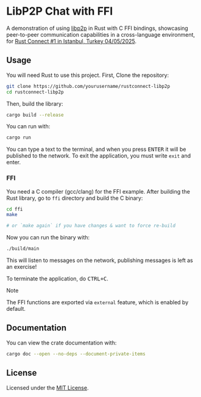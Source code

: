 # LibP2P Chat with FFI

A demonstration of using [libp2p](https://github.com/libp2p/rust-libp2p) in Rust with C FFI bindings, showcasing peer-to-peer communication capabilities in a cross-language environment, for [Rust Connect #1 in Istanbul, Turkey 04/05/2025](https://lu.ma/7eznvozi).

## Usage

You will need Rust to use this project. First, Clone the repository:

```sh
git clone https://github.com/yourusername/rustconnect-libp2p
cd rustconnect-libp2p
```

Then, build the library:

```sh
cargo build --release
```

You can run with:

```sh
cargo run
```

You can type a text to the terminal, and when you press <kbd>ENTER</kbd> it will be published to the network.
To exit the application, you must write `exit` and enter.

### FFI

You need a C compiler (gcc/clang) for the FFI example. After building the Rust library, go to `ffi` directory and build the C binary:

```sh
cd ffi
make

# or `make again` if you have changes & want to force re-build
```

Now you can run the binary with:

```sh
./build/main
```

This will listen to messages on the network, publishing messages is left as an exercise!

To terminate the application, do <kbd>CTRL+C</kbd>.

> [!NOTE]
>
> The FFI functions are exported via `external` feature, which is enabled by default.

## Documentation

You can view the crate documentation with:

```sh
cargo doc --open --no-deps --document-private-items
```

## License

Licensed under the [MIT License](./LICENSE).
